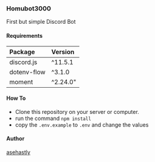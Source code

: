 ### Homubot3000
First but simple Discord Bot

#### Requirements
| Package | Version     |
| :------------- | :------------- |
| discord.js       | ^11.5.1       |
| dotenv-flow       | ^3.1.0       |
| moment       | ^2.24.0"       |

#### How To
* Clone this repository on your server or computer.
* run the command `npm install`
* copy the `.env.example` to `.env` and change the values

#### Author
[asehastly](https://github.com/asehastly)
